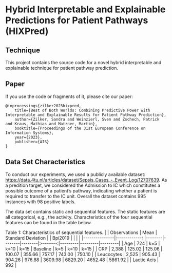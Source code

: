#  Hybrid Interpretable and Explainable Predictions for Patient Pathways (HIXPred)
## Technique
This project contains the source code for a novel hybrid interpretable and explainable technique for patient pathway prediction.

## Paper
If you use the code or fragments of it, please cite our paper:

```
@inprocessings{zilker2023hixpred,
    title={Best of Both Worlds: Combining Predictive Power with Interpretable and Explainable Results for Patient Pathway Prediction},
    author={Zilker, Sandra and Weinzierl, Sven and Zschech, Patrick and Kraus, Mathias and Matzner, Martin},
    booktitle={Proceedings of the 31st European Conference on Information Systems},
    year={2023},
    publisher={AIS}
}
```

## Data Set Characteristics

To conduct our experiments, we used a publicly available dataset: https://data.4tu.nl/articles/dataset/Sepsis_Cases_-_Event_Log/12707639.
As a predition target, we considered the Admission to IC which constitutes a possible outcome of a patient’s pathway, indicating whether a patient is required to transfer to the IC unit. Overall the dataset contains 995 instances with 98 positive labels. 

The data set contains static and sequential features. The static features are all categorical, e.g., the activity.
Characteristics of the four sequential features can be found in the table below.

Table 1: Characteristics of sequential features.
|               | Observations  | Mean       | Standard Deviation |        |  Bpi2019 |         |         |         |
|---------------|:------------: |--------|--------|--------|:--------:|---------|---------|---------|
| Age           | 724           | k=5    | k=10   | k=15   | Baseline | k=5     | k=10    | k=15    |
| CRP           | 2,388         | 125.02 | 125.06 | 100.07 | 355.66   | 757.17  | 743.00  | 750.10  |
| Leucocytes    | 2,525         | 905.43 | 904.26 | 976.88 | 3609.98  | 6829.20 | 4652.48 | 5861.92 |
| Lactic Acis   | 992           |
